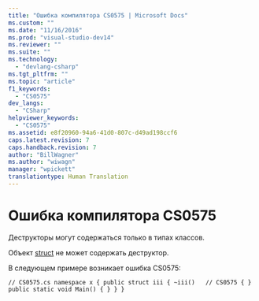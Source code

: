 ```yaml
---
title: "Ошибка компилятора CS0575 | Microsoft Docs"
ms.custom: ""
ms.date: "11/16/2016"
ms.prod: "visual-studio-dev14"
ms.reviewer: ""
ms.suite: ""
ms.technology: 
  - "devlang-csharp"
ms.tgt_pltfrm: ""
ms.topic: "article"
f1_keywords: 
  - "CS0575"
dev_langs: 
  - "CSharp"
helpviewer_keywords: 
  - "CS0575"
ms.assetid: e8f20960-94a6-41d0-807c-d49ad198ccf6
caps.latest.revision: 7
caps.handback.revision: 7
author: "BillWagner"
ms.author: "wiwagn"
manager: "wpickett"
translationtype: Human Translation
---
```

# Ошибка компилятора CS0575
Деструкторы могут содержаться только в типах классов.  
  
 Объект [struct](../../csharp/language-reference/keywords/struct.md) не может содержать деструктор.  
  
 В следующем примере возникает ошибка CS0575:  
  
```  
// CS0575.cs namespace x { public struct iii { ~iii()   // CS0575 { } public static void Main() { } } }  
```